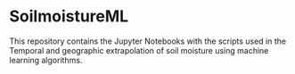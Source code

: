 # SoilmoistureML
This repository contains the Jupyter Notebooks with the scripts used in the Temporal and geographic extrapolation of soil moisture using machine learning algorithms.
